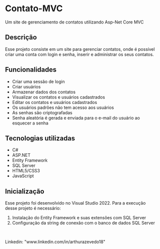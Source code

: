 <h1>Contato-MVC</h1>
<p>Um site de gerenciamento de contatos utilizando Asp-Net Core MVC</p>

<h2>Descrição</h2>
<p>Esse projeto consiste em um site para gerenciar contatos, onde é possível criar uma conta com login e senha, inserir e administrar os seus contatos.</p>

<h2>Funcionalidades</h2>
<ul>
  <li>Criar uma sessão de login</li>
  <li>Criar usuários</li>
  <li>Armazenar dados dos contatos</li>
  <li>Visualizar os contatos e usuários cadastrados</li>
  <li>Editar os contatos e usuários cadastrados</li>
  <li>Os usuários padrões não tem acesso aos usuários</li>
  <li>As senhas são criptografadas</li>
  <li>Senha aleatória é gerada e enviada para o e-mail do usuário ao esquecer a senha</li>
</ul>

<h2>Tecnologias utilizadas</h2>
<ul>
  <li>C#</li>
  <li>ASP.NET</li>
  <li>Entity Framework</li>
  <li>SQL Server</li>
  <li>HTML5/CSS3</li>
  <li>JavaScript</li>
</ul>

<h2>Inicialização</h2>
<p>Esse projeto foi desenvolvido no Visual Studio 2022. Para a execução desse projeto é necessário:</p>
<ol>
  <li>Instalação do Entity Framework e suas extensões com SQL Server</li>
  <li>Configuração da string de conexão com o banco de dados SQL Server</li>
</ol>
</br>
<p>Linkedin: "www.linkedin.com/in/arthurazevedo18"</p>
